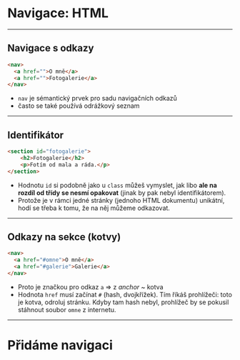 <!-- .slide: data-state="c-slide-inter" -->

# Navigace: HTML

---

## Navigace s odkazy

```html
<nav>
  <a href="">O mně</a>
  <a href="">Fotogalerie</a>
</nav>
```

>>>
* `nav` je sémantický prvek pro sadu navigačních odkazů
* často se také používá odrážkový seznam

---

## Identifikátor

```html
<section id="fotogalerie">
    <h2>Fotogalerie</h2>
    <p>Fotím od mala a ráda.</p>
</section>
```

>>>
* Hodnotu `id` si podobně jako u `class` můžeš vymyslet, jak libo **ale na rozdíl od třídy se nesmí opakovat** (jinak by pak nebyl identifikátorem).
* Protože je v rámci jedné stránky (jednoho HTML dokumentu) unikátní, hodí se třeba k tomu, že na něj můžeme odkazovat.

---

## Odkazy na sekce (kotvy)

```html
<nav>
  <a href="#omne">O mně</a>
  <a href="#galerie">Galerie</a>
</nav>
```
<!-- .element: contenteditable="true" -->

>>>
* Proto je značkou pro odkaz `a` => z _anchor_ ~ kotva
* Hodnota `href` musí začínat `#` (hash, dvojkřížek). Tím říkáš prohlížeči: toto je kotva, odroluj stránku. Kdyby tam hash nebyl, prohlížeč by se pokusil stáhnout soubor `omne` z internetu.

---

<!-- .slide: data-state="c-slide-task" -->

# Přidáme navigaci
